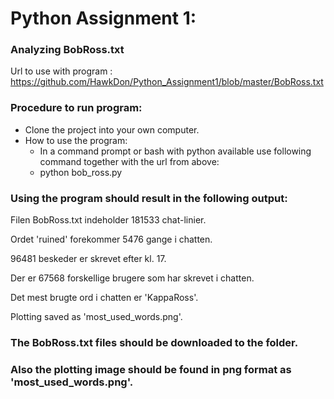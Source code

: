 # Python Assignment 1:
### Analyzing BobRoss.txt

Url to use with program : https://github.com/HawkDon/Python_Assignment1/blob/master/BobRoss.txt

### Procedure to run program:
* Clone the project into your own computer.
* How to use the program:
  * In a command prompt or bash with python available use following command together with the url from above:
  * python bob_ross.py <url>
  
### Using the program should result in the following output:

Filen BobRoss.txt indeholder 181533 chat-linier.

Ordet 'ruined' forekommer 5476 gange i chatten.

96481 beskeder er skrevet efter kl. 17.

Der er 67568 forskellige brugere som har skrevet i chatten.

Det mest brugte ord i chatten er 'KappaRoss'.

Plotting saved as 'most_used_words.png'.

### The BobRoss.txt files should be downloaded to the folder.
### Also the plotting image should be found in png format as 'most_used_words.png'.

